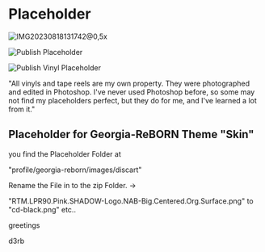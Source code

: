 # Placeholder

![IMG20230818131742@0,5x](https://github.com/d3rb/Placeholder-for-Georgia-ReBORN/assets/15198548/3c8345fc-8a8c-44aa-9316-127c05763539)

![Publish Placeholder](https://github.com/d3rb/Placeholder/assets/15198548/852a0cde-54bb-4568-b885-17f0e1ed3120)

![Publish Vinyl Placeholder](https://github.com/d3rb/Placeholder/assets/15198548/fbf60173-cfb8-4afe-a0bd-8f82418dbee9)


"All vinyls and tape reels are my own property.
They were photographed and edited in Photoshop.
I've never used Photoshop before, so some may not find my placeholders perfect,
but they do for me, and I've learned a lot from it."



Placeholder for Georgia-ReBORN Theme "Skin"
-------------------------------------------


you find the Placeholder Folder at

"profile/georgia-reborn/images/discart"

Rename the File in to the zip Folder. ->

"RTM.LPR90.Pink.SHADOW-Logo.NAB-Big.Centered.Org.Surface.png" to "cd-black.png" etc..

greetings

d3rb
